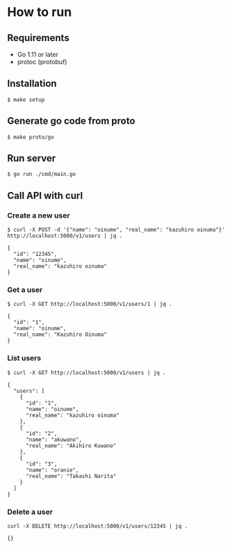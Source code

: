 # How to run

## Requirements

- Go 1.11 or later
- protoc (protobuf)

## Installation
```
$ make setup
```

## Generate go code from proto

```
$ make proto/go
```

## Run server

```
$ go run ./cmd/main.go
```

## Call API with curl

### Create a new user
 
```
$ curl -X POST -d '{"name": "oinume", "real_name": "kazuhiro oinuma"}' http://localhost:5000/v1/users | jq .

{
  "id": "12345",
  "name": "oinume",
  "real_name": "kazuhiro oinuma"
}
```

### Get a user

```
$ curl -X GET http://localhost:5000/v1/users/1 | jq .

{
  "id": "1",
  "name": "oinume",
  "real_name": "Kazuhiro Oinuma"
}
```

### List users

```
$ curl -X GET http://localhost:5000/v1/users | jq .

{
  "users": [
    {
      "id": "1",
      "name": "oinume",
      "real_name": "kazuhiro oinuma"
    },
    {
      "id": "2",
      "name": "akuwano",
      "real_name": "Akihiro Kuwano"
    },
    {
      "id": "3",
      "name": "oranie",
      "real_name": "Takashi Narita"
    }
  ]
}
```

### Delete a user

```
curl -X DELETE http://localhost:5000/v1/users/12345 | jq .

{}
```